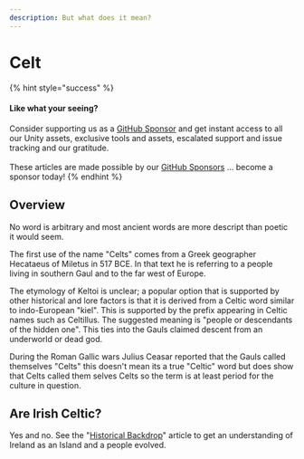 ```yaml
---
description: But what does it mean?
---
```


# Celt

{% hint style="success" %}
#### Like what your seeing?

Consider supporting us as a [GitHub Sponsor](../../../../) and get instant access to all our Unity assets, exclusive tools and assets, escalated support and issue tracking and our gratitude.\
\
These articles are made possible by our [GitHub Sponsors](https://github.com/sponsors/heathen-engineering) ... become a sponsor today!
{% endhint %}

## Overview

No word is arbitrary and most ancient words are more descript than poetic it would seem.

The first use of the name "Celts" comes from a Greek geographer Hecataeus of Miletus in 517 BCE. In that text he is referring to a people living in southern Gaul and to the far west of Europe.

The etymology of Keltoi is unclear; a popular option that is supported by other historical and lore factors is that it is derived from a Celtic word similar to indo-European "kiel". This is supported by the prefix appearing in Celtic names such as Celtillus. The suggested meaning is "people or descendants of the hidden one". This ties into the Gauls claimed descent from an underworld or dead god.

During the Roman Gallic wars Julius Ceasar reported that the Gauls called themselves "Celts" this doesn't mean its a true "Celtic" word but does show that Celts called them selves Celts so the term is at least period for the culture in question.

## Are Irish Celtic?

Yes and no. See the "[Historical Backdrop](../historical-backdrop.md)" article to get an understanding of Ireland as an Island and a people evolved.
